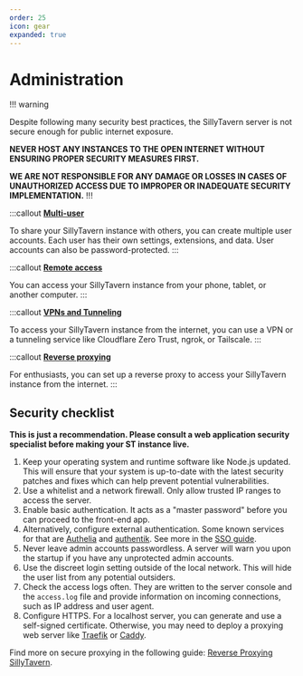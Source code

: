 ```yaml
---
order: 25
icon: gear
expanded: true
---
```


# Administration

!!! warning

Despite following many security best practices, the SillyTavern server is not secure enough for public internet exposure.

**NEVER HOST ANY INSTANCES TO THE OPEN INTERNET WITHOUT ENSURING PROPER SECURITY MEASURES FIRST.**

**WE ARE NOT RESPONSIBLE FOR ANY DAMAGE OR LOSSES IN CASES OF UNAUTHORIZED ACCESS DUE TO IMPROPER OR INADEQUATE SECURITY IMPLEMENTATION.**
!!!

:::callout
**[Multi-user](multi-user)**

To share your SillyTavern instance with others, you can create multiple user accounts. Each user has their own settings, extensions, and data. User accounts can also be password-protected.
:::

:::callout
**[Remote access](Remote-connections)**

You can access your SillyTavern instance from your phone, tablet, or another computer.
:::


:::callout
**[VPNs and Tunneling](tunneling.md)**

To access your SillyTavern instance from the internet, you can use a VPN or a tunneling service like Cloudflare Zero Trust, ngrok, or Tailscale.
:::

:::callout
**[Reverse proxying](Reverse-Proxying.md)**

For enthusiasts, you can set up a reverse proxy to access your SillyTavern instance from the internet.
:::



## Security checklist

**This is just a recommendation. Please consult a web application security specialist before making your ST instance live.**

1. Keep your operating system and runtime software like Node.js updated. This will ensure that your system is up-to-date with the latest security patches and fixes which can help prevent potential vulnerabilities.
2. Use a whitelist and a network firewall. Only allow trusted IP ranges to access the server.
3. Enable basic authentication. It acts as a "master password" before you can proceed to the front-end app.
4. Alternatively, configure external authentication. Some known services for that are [Authelia](https://www.authelia.com/) and [authentik](https://goauthentik.io/). See more in the [SSO guide](sso.md).
5. Never leave admin accounts passwordless. A server will warn you upon the startup if you have any unprotected admin accounts.
6. Use the discreet login setting outside of the local network. This will hide the user list from any potential outsiders.
7. Check the access logs often. They are written to the server console and the `access.log` file and provide information on incoming connections, such as IP address and user agent.
8. Configure HTTPS. For a localhost server, you can generate and use a self-signed certificate. Otherwise, you may need to deploy a proxying web server like [Traefik](https://traefik.io/) or [Caddy](https://caddyserver.com/docs/getting-started).

Find more on secure proxying in the following guide: [Reverse Proxying SillyTavern](Reverse-Proxying.md).
